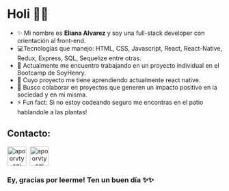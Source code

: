 # Holi 👋👋
- ✨ Mi nombre es **Eliana Alvarez** y soy una full-stack developer con orientación al front-end.
- 💻Tecnologías que manejo: HTML, CSS, Javascript, React, React-Native, Redux, Express, SQL, Sequelize entre otras.
- 🔭 Actualmente me encuentro trabajando en un proyecto individual en el Bootcamp de SoyHenry.
- 🌱 Cuyo proyecto me tiene aprendiendo actualmente react native.
- 👯 Busco colaborar en proyectos que generen un impacto positivo en la sociedad y en mi misma. 
- ⚡ Fun fact: Si no estoy codeando seguro me encontras en el patio hablandole a las plantas!

## Contacto:

<span align="center">
<a href="http://www.linkedin.com/in/eliana-gabriela-alvarez/" target="_blank"><img align="center" src="https://cdn-icons-png.flaticon.com/512/1383/1383262.png" alt="apoorvtyagi" height="45" width="45" /></a>&nbsp;
<a href="mailto:alvarezeliana00@gmail.com" target="blank"><img align="center" src="https://cdn-icons.flaticon.com/png/512/2875/premium/2875394.png?token=exp=1641350902~hmac=cafcdb1ea0d4451dea1bbee27e075da5" alt="apoorvtyagi" height="45" width="45" /></a>&nbsp;
</span>

<br/>

### Ey, gracias por leerme! Ten un buen día ✨✨

